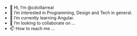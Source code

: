 - 👋 Hi, I’m @cdvillarreal
- 👀 I’m interested in Programming, Design and Tech in general.
- 🌱 I’m currently learning Angular.
- 💞️ I’m looking to collaborate on ...
- 📫 How to reach me ...

<!---
cdvillarreal/cdvillarreal is a ✨ special ✨ repository because its `README.md` (this file) appears on your GitHub profile.
You can click the Preview link to take a look at your changes.
--->
